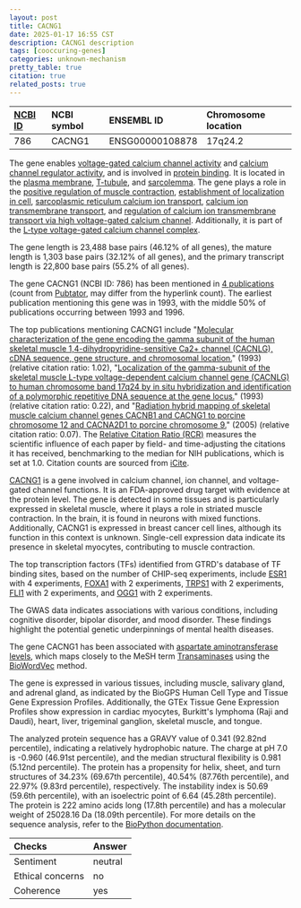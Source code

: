 ```yaml
---
layout: post
title: CACNG1
date: 2025-01-17 16:55 CST
description: CACNG1 description
tags: [cooccuring-genes]
categories: unknown-mechanism
pretty_table: true
citation: true
related_posts: true
---
```




| [NCBI ID](https://www.ncbi.nlm.nih.gov/gene/786) | NCBI symbol | ENSEMBL ID | Chromosome location |
| :-------- | :------- | :-------- | :------- |
| 786  | CACNG1 | ENSG00000108878 | 17q24.2 |



The gene enables [voltage-gated calcium channel activity](https://amigo.geneontology.org/amigo/term/GO:0005245) and [calcium channel regulator activity](https://amigo.geneontology.org/amigo/term/GO:0005246), and is involved in [protein binding](https://amigo.geneontology.org/amigo/term/GO:0005515). It is located in the [plasma membrane](https://amigo.geneontology.org/amigo/term/GO:0005886), [T-tubule](https://amigo.geneontology.org/amigo/term/GO:0030315), and [sarcolemma](https://amigo.geneontology.org/amigo/term/GO:0042383). The gene plays a role in the [positive regulation of muscle contraction](https://amigo.geneontology.org/amigo/term/GO:0045933), [establishment of localization in cell](https://amigo.geneontology.org/amigo/term/GO:0051649), [sarcoplasmic reticulum calcium ion transport](https://amigo.geneontology.org/amigo/term/GO:0070296), [calcium ion transmembrane transport](https://amigo.geneontology.org/amigo/term/GO:0070588), and [regulation of calcium ion transmembrane transport via high voltage-gated calcium channel](https://amigo.geneontology.org/amigo/term/GO:1902514). Additionally, it is part of the [L-type voltage-gated calcium channel complex](https://amigo.geneontology.org/amigo/term/GO:1990454).


The gene length is 23,488 base pairs (46.12% of all genes), the mature length is 1,303 base pairs (32.12% of all genes), and the primary transcript length is 22,800 base pairs (55.2% of all genes).


The gene CACNG1 (NCBI ID: 786) has been mentioned in [4 publications](https://pubmed.ncbi.nlm.nih.gov/?term=%22CACNG1%22) (count from [Pubtator](https://academic.oup.com/nar/article/47/W1/W587/5494727), may differ from the hyperlink count). The earliest publication mentioning this gene was in 1993, with the middle 50% of publications occurring between 1993 and 1996.


The top publications mentioning CACNG1 include "[Molecular characterization of the gene encoding the gamma subunit of the human skeletal muscle 1,4-dihydropyridine-sensitive Ca2+ channel (CACNLG), cDNA sequence, gene structure, and chromosomal location.](https://pubmed.ncbi.nlm.nih.gov/8387489)" (1993) (relative citation ratio: 1.02), "[Localization of the gamma-subunit of the skeletal muscle L-type voltage-dependent calcium channel gene (CACNLG) to human chromosome band 17q24 by in situ hybridization and identification of a polymorphic repetitive DNA sequence at the gene locus.](https://pubmed.ncbi.nlm.nih.gov/8404045)" (1993) (relative citation ratio: 0.22), and "[Radiation hybrid mapping of skeletal muscle calcium channel genes CACNB1 and CACNG1 to porcine chromosome 12 and CACNA2D1 to porcine chromosome 9.](https://pubmed.ncbi.nlm.nih.gov/16026353)" (2005) (relative citation ratio: 0.07). The [Relative Citation Ratio (RCR)](https://journals.plos.org/plosbiology/article?id=10.1371/journal.pbio.1002541) measures the scientific influence of each paper by field- and time-adjusting the citations it has received, benchmarking to the median for NIH publications, which is set at 1.0. Citation counts are sourced from [iCite](https://icite.od.nih.gov).


[CACNG1](https://www.proteinatlas.org/ENSG00000108878-CACNG1) is a gene involved in calcium channel, ion channel, and voltage-gated channel functions. It is an FDA-approved drug target with evidence at the protein level. The gene is detected in some tissues and is particularly expressed in skeletal muscle, where it plays a role in striated muscle contraction. In the brain, it is found in neurons with mixed functions. Additionally, CACNG1 is expressed in breast cancer cell lines, although its function in this context is unknown. Single-cell expression data indicate its presence in skeletal myocytes, contributing to muscle contraction.


The top transcription factors (TFs) identified from GTRD's database of TF binding sites, based on the number of CHIP-seq experiments, include [ESR1](https://www.ncbi.nlm.nih.gov/gene/2099) with 4 experiments, [FOXA1](https://www.ncbi.nlm.nih.gov/gene/3169) with 2 experiments, [TRPS1](https://www.ncbi.nlm.nih.gov/gene/7227) with 2 experiments, [FLI1](https://www.ncbi.nlm.nih.gov/gene/2313) with 2 experiments, and [OGG1](https://www.ncbi.nlm.nih.gov/gene/4968) with 2 experiments.



The GWAS data indicates associations with various conditions, including cognitive disorder, bipolar disorder, and mood disorder. These findings highlight the potential genetic underpinnings of mental health diseases.


The gene CACNG1 has been associated with [aspartate aminotransferase levels](https://pubmed.ncbi.nlm.nih.gov/33462484), which maps closely to the MeSH term [Transaminases](https://meshb.nlm.nih.gov/record/ui?ui=D000637) using the [BioWordVec](https://www.nature.com/articles/s41597-019-0055-0) method.


The gene is expressed in various tissues, including muscle, salivary gland, and adrenal gland, as indicated by the BioGPS Human Cell Type and Tissue Gene Expression Profiles. Additionally, the GTEx Tissue Gene Expression Profiles show expression in cardiac myocytes, Burkitt's lymphoma (Raji and Daudi), heart, liver, trigeminal ganglion, skeletal muscle, and tongue.




The analyzed protein sequence has a GRAVY value of 0.341 (92.82nd percentile), indicating a relatively hydrophobic nature. The charge at pH 7.0 is -0.960 (46.91st percentile), and the median structural flexibility is 0.981 (5.12nd percentile). The protein has a propensity for helix, sheet, and turn structures of 34.23% (69.67th percentile), 40.54% (87.76th percentile), and 22.97% (9.83rd percentile), respectively. The instability index is 50.69 (59.6th percentile), with an isoelectric point of 6.64 (45.28th percentile). The protein is 222 amino acids long (17.8th percentile) and has a molecular weight of 25028.16 Da (18.09th percentile). For more details on the sequence analysis, refer to the [BioPython documentation](https://biopython.org/docs/1.75/api/Bio.SeqUtils.ProtParam.html).





| Checks    | Answer |
| :-------- | :------- |
| Sentiment  | neutral   |
| Ethical concerns | no     |
| Coherence    | yes    |